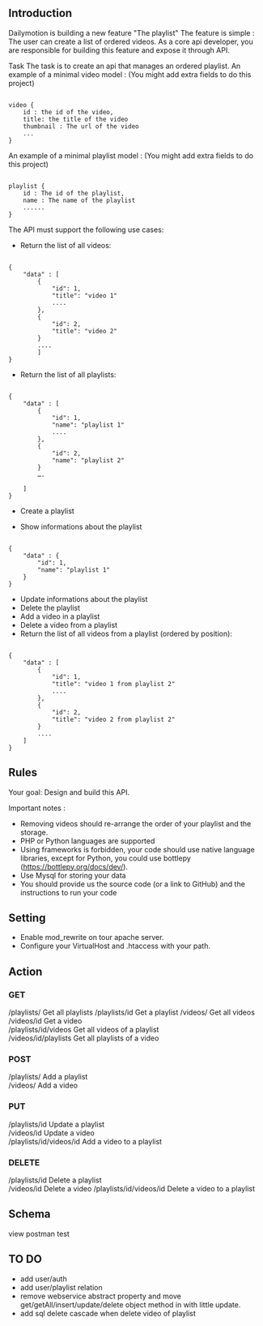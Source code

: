 
## Introduction

Dailymotion is building a new feature "The playlist"
The feature is simple : The user can create a list of ordered videos.
As a core api developer, you are responsible for building this feature and expose it through API.

Task
The task is to create an api that manages an ordered playlist.
An example of a minimal video model : (You might add extra fields to do this project)

<pre><code>
video {
    id : the id of the video,
    title: the title of the video
    thumbnail : The url of the video
    ...
}
</code></pre>

An example of a minimal playlist model : (You might add extra fields to do this project)

<pre><code>
playlist {
    id : The id of the playlist,
    name : The name of the playlist
    ......
}
</code></pre>

The API must support the following use cases:

- Return the list of all videos:

<pre><code>
{
    "data" : [
        {
            "id": 1,
            "title": "video 1"
            ....
        },
        {
            "id": 2,
            "title": "video 2"
        }
        ....
        ]
}
</code></pre>

- Return the list of all playlists:

<pre><code>
{
    "data" : [
        {
            "id": 1,
            "name": "playlist 1"
            ....
        },
        {
            "id": 2,
            "name": "playlist 2"
        }
        ….

    ]
}
</code></pre>

- Create a playlist

- Show informations about the playlist

<pre><code>
{
    "data" : {
        "id": 1,
        "name": "playlist 1"
    }
}
</code></pre>

- Update informations about the playlist
- Delete the playlist
- Add a video in a playlist
- Delete a video from a playlist
- Return the list of all videos from a playlist (ordered by position):

<pre><code>
{
    "data" : [
        {
            "id": 1,
            "title": "video 1 from playlist 2"
            ....
        },
        {
            "id": 2,
            "title": "video 2 from playlist 2"
        }
        ....
    ]
}
</code></pre>

## Rules

Your goal: Design and build this API.

Important notes :
- Removing videos should re-arrange the order of your playlist and the storage.
- PHP or Python languages are supported
- Using frameworks is forbidden, your code should use native language libraries, except for Python, you could use bottlepy (https://bottlepy.org/docs/dev/).
- Use Mysql for storing your data
- You should provide us the source code (or a link to GitHub) and the instructions to run your code

## Setting

- Enable mod_rewrite on tour apache server.
- Configure your VirtualHost and .htaccess with your path.

## Action

### GET

/playlists/                    Get all playlists
/playlists/id                  Get a playlist 
/videos/                       Get all videos
/videos/id                     Get a video          
/playlists/id/videos           Get all videos of a playlist            
/videos/id/playlists           Get all playlists of a video     

### POST

/playlists/                    Add a playlist    
/videos/                       Add a video   

### PUT

/playlists/id                  Update a playlist    
/videos/id                     Update a video   
/playlists/id/videos/id        Add a video to a playlist  
  
### DELETE

/playlists/id                  Delete a playlist    
/videos/id                     Delete a video
/playlists/id/videos/id        Delete a video to a playlist 

## Schema

view postman test 

## TO DO
- add user/auth
- add user/playlist relation
- remove webservice abstract property and move get/getAll/insert/update/delete object method in with little update.
- add sql delete cascade when delete video of playlist

